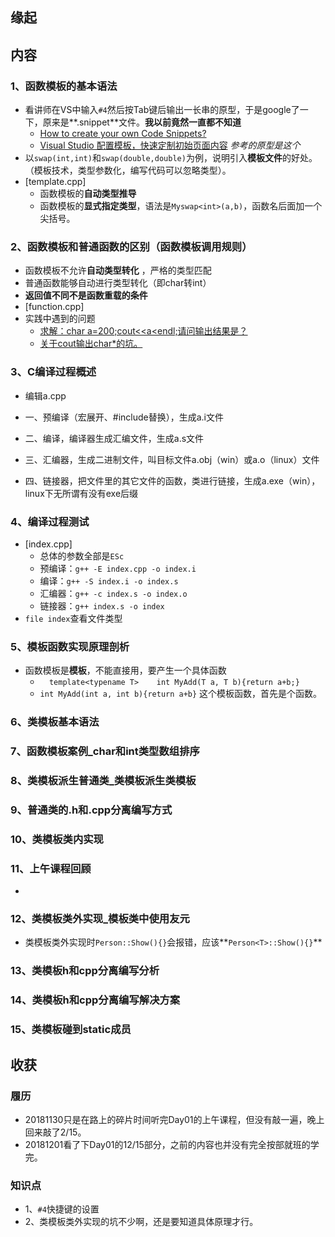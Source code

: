 ## 缘起



## 内容

### 1、函数模板的基本语法

+ 看讲师在VS中输入`#4`然后按Tab键后输出一长串的原型，于是google了一下，原来是**.snippet**文件。**我以前竟然一直都不知道**
  + [How to create your own Code Snippets?](http://geekswithblogs.net/xiaon/archive/2006/09/22/92000.aspx)  
  + [Visual Studio 配置模板，快速定制初始页面内容](https://blog.csdn.net/guchuanhang/article/details/70939682)  *参考的原型是这个*
+ 以`swap(int,int)`和`swap(double,double)`为例，说明引入**模板文件**的好处。（模板技术，类型参数化，编写代码可以忽略类型）。
+ [template.cpp]
  + 函数模板的**自动类型推导**
  + 函数模板的**显式指定类型**，语法是`Myswap<int>(a,b)`，函数名后面加一个尖括号。

### 2、函数模板和普通函数的区别（函数模板调用规则）

+ 函数模板不允许**自动类型转化** ，严格的类型匹配
+ 普通函数能够自动进行类型转化（即char转int）
+ **返回值不同不是函数重载的条件**
+ [function.cpp]
+ 实践中遇到的问题
  + [求解：char a=200;cout<<a<endl;请问输出结果是？](https://bbs.csdn.net/topics/350176370)
  + [关于cout输出char*的坑。](https://blog.csdn.net/qq1402369668/article/details/83306570)

### 3、C编译过程概述

+ 编辑a.cpp

+ 一、预编译（宏展开、#include替换），生成a.i文件
+ 二、编译，编译器生成汇编文件，生成a.s文件
+ 三、汇编器，生成二进制文件，叫目标文件a.obj（win）或a.o（linux）文件
+ 四、链接器，把文件里的其它文件的函数，类进行链接，生成a.exe（win），linux下无所谓有没有exe后缀

### 4、编译过程测试

+ [index.cpp]
  + 总体的参数全部是`ESc`
  + 预编译：`g++ -E index.cpp -o index.i`
  + 编译：`g++ -S index.i -o index.s`
  + 汇编器：`g++ -c index.s -o index.o`
  + 链接器：`g++ index.s -o index`
+ `file index`查看文件类型

### 5、模板函数实现原理剖析

+ 函数模板是**模板**，不能直接用，要产生一个具体函数
  + ```   template<typename T>    int MyAdd(T a, T b){return a+b;} ```
  + `int MyAdd(int a, int b){return a+b}` 这个模板函数，首先是个函数。

### 6、类模板基本语法

### 7、函数模板案例_char和int类型数组排序

### 8、类模板派生普通类_类模板派生类模板

### 9、普通类的.h和.cpp分离编写方式

### 10、类模板类内实现

### 11、上午课程回顾

+ 

### 12、类模板类外实现_模板类中使用友元

+ 类模板类外实现时`Person::Show(){}`会报错，应该**`Person<T>::Show(){}`**

### 13、类模板h和cpp分离编写分析

### 14、类模板h和cpp分离编写解决方案

### 15、类模板碰到static成员

## 收获

### 履历

+ 20181130只是在路上的碎片时间听完Day01的上午课程，但没有敲一遍，晚上回来敲了2/15。
+ 20181201看了下Day01的12/15部分，之前的内容也并没有完全按部就班的学完。

### 知识点

+ 1、`#4`快捷键的设置
+ 2、类模板类外实现的坑不少啊，还是要知道具体原理才行。